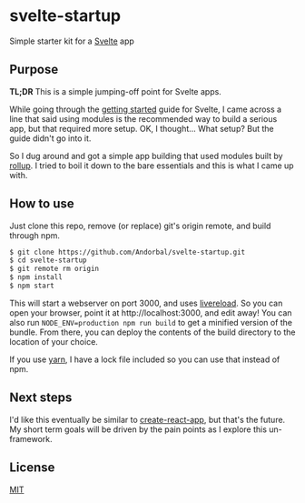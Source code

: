 # svelte-startup
Simple starter kit for a [Svelte](https://svelte.technology) app

## Purpose

**TL;DR** This is a simple jumping-off point for Svelte apps.

While going through the [getting started](https://svelte.technology/guide) guide for Svelte, I came across a line that said using modules is the recommended way to build a serious app, but that required more setup. OK, I thought... What setup? But the guide didn't go into it.

So I dug around and got a simple app building that used modules built by [rollup](http://rollupjs.org). I tried to boil it down to the bare essentials and this is what I came up with.

## How to use

Just clone this repo, remove (or replace) git's origin remote, and build through npm.

```bash
$ git clone https://github.com/Andorbal/svelte-startup.git
$ cd svelte-startup
$ git remote rm origin
$ npm install
$ npm start
```

This will start a webserver on port 3000, and uses [livereload](https://github.com/napcs/node-livereload). So you can open your browser, point it at http://localhost:3000, and edit away! You can also run `NODE_ENV=production npm run build` to get a minified version of the bundle. From there, you can deploy the contents of the build directory to the location of your choice.

If you use [yarn](https://yarnpkg.com), I have a lock file included so you can use that instead of npm.

## Next steps

I'd like this eventually be similar to [create-react-app](https://github.com/facebookincubator/create-react-app), but that's the future. My short term goals will be driven by the pain points as I explore this un-framework.

## License

[MIT](https://raw.githubusercontent.com/Andorbal/svelte-startup/master/LICENSE)
